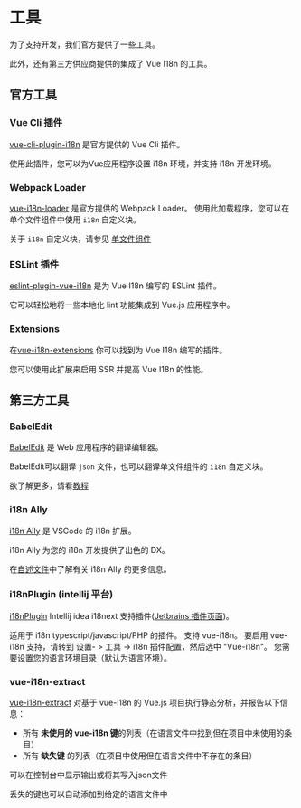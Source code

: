 # 工具

为了支持开发，我们官方提供了一些工具。

此外，还有第三方供应商提供的集成了 Vue I18n 的工具。

## 官方工具

### Vue Cli 插件

[vue-cli-plugin-i18n](https://github.com/kazupon/vue-cli-plugin-i18n) 是官方提供的 Vue Cli 插件。

使用此插件，您可以为Vue应用程序设置 i18n 环境，并支持 i18n 开发环境。

### Webpack Loader

[vue-i18n-loader](https://github.com/kazupon/vue-i18n-loader) 是官方提供的 Webpack Loader。
使用此加载程序，您可以在单个文件组件中使用 `i18n` 自定义块。

关于 `i18n` 自定义块，请参见 [单文件组件](./sfc.md)

### ESLint 插件

[eslint-plugin-vue-i18n](https://intlify.github.io/eslint-plugin-vue-i18n/) 是为 Vue I18n 编写的 ESLint 插件。

它可以轻松地将一些本地化 lint 功能集成到 Vue.js 应用程序中。

### Extensions

在[vue-i18n-extensions](https://github.com/kazupon/vue-i18n-extensions) 你可以找到为 Vue I18n 编写的插件。

您可以使用此扩展来启用 SSR 并提高 Vue I18n 的性能。

## 第三方工具

### BabelEdit

[BabelEdit](https://www.codeandweb.com/babeledit) 是 Web 应用程序的翻译编辑器。

BabelEdit可以翻译 `json` 文件，也可以翻译单文件组件的 `i18n` 自定义块。

欲了解更多，请看[教程](https://www.codeandweb.com/babeledit/tutorials/how-to-translate-your-vue-app-with-vue-i18n)

### i18n Ally

[i18n Ally](https://marketplace.visualstudio.com/items?itemName=antfu.i18n-ally) 是 VSCode 的 i18n 扩展。

i18n Ally 为您的 i18n 开发提供了出色的 DX。

在[自述文件](https://github.com/antfu/i18n-ally/blob/master/README.md)中了解有关 i18n Ally 的更多信息。

### i18nPlugin (intellij 平台)

[i18nPlugin](https://github.com/nyavro/i18nPlugin) Intellij idea i18next 支持插件([Jetbrains 插件页面](https://plugins.jetbrains.com/plugin/12981-i18n-support))。

适用于 i18n typescript/javascript/PHP 的插件。 支持 vue-i18n。 要启用 vue-i18n 支持，请转到 设置- > 工具 -> i18n 插件配置，然后选中 "Vue-i18n"。 您需要设置您的语言环境目录（默认为语言环境）。

### vue-i18n-extract

[vue-i18n-extract](https://github.com/pixari/vue-i18n-extract) 对基于 vue-i18n 的 Vue.js 项目执行静态分析，并报告以下信息：

- 所有 **未使用的 vue-i18n 键**的列表（在语言文件中找到但在项目中未使用的条目）
- 所有 **缺失键** 的列表（在项目中使用但在语言文件中不存在的条目）

可以在控制台中显示输出或将其写入json文件

丢失的键也可以自动添加到给定的语言文件中
